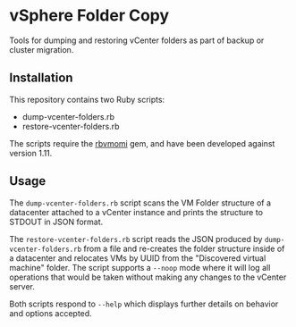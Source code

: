 vSphere Folder Copy
===================

Tools for dumping and restoring vCenter folders as part of backup or cluster
migration.


Installation
------------

This repository contains two Ruby scripts:

  - dump-vcenter-folders.rb
  - restore-vcenter-folders.rb

The scripts require the [rbvmomi] gem, and have been developed against version
1.11.

  [rbvmomi]: https://rubygems.org/gems/rbvmomi


Usage
-----

The `dump-vcenter-folders.rb` script scans the VM Folder structure of a
datacenter attached to a vCenter instance and prints the structure to
STDOUT in JSON format.

The `restore-vcenter-folders.rb` script reads the JSON produced by
`dump-vcenter-folders.rb` from a file and re-creates the folder structure
inside of a datacenter and relocates VMs by UUID from the
"Discovered virtual machine" folder. The script supports a `--noop` mode
where it will log all operations that would be taken without making any
changes to the vCenter server.

Both scripts respond to `--help` which displays further details on
behavior and options accepted.

